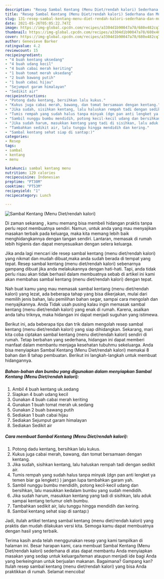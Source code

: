 ```yaml
---
description: "Resep Sambal Kentang (Menu Diet/rendah kalori) Sederhana dan Mudah Dibuat"
title: "Resep Sambal Kentang (Menu Diet/rendah kalori) Sederhana dan Mudah Dibuat"
slug: 131-resep-sambal-kentang-menu-diet-rendah-kalori-sederhana-dan-mudah-dibuat
date: 2021-05-26T05:05:22.747Z
image: https://img-global.cpcdn.com/recipes/a3304d1b90047a78/680x482cq70/sambal-kentang-menu-dietrendah-kalori-foto-resep-utama.jpg
thumbnail: https://img-global.cpcdn.com/recipes/a3304d1b90047a78/680x482cq70/sambal-kentang-menu-dietrendah-kalori-foto-resep-utama.jpg
cover: https://img-global.cpcdn.com/recipes/a3304d1b90047a78/680x482cq70/sambal-kentang-menu-dietrendah-kalori-foto-resep-utama.jpg
author: Genevieve Barker
ratingvalue: 4.2
reviewcount: 15
recipeingredient:
- "4 buah kentang uksedang"
- "4 buah udang kecil"
- "4 buah cabai merah keriting"
- "1 buah tomat merah uksedang"
- "2 buah bawang putih"
- "1 buah cabai hijau"
- "Sejumput garam himalayan"
- "Sedikit air"
recipeinstructions:
- "Potong dadu kentang, bersihkan lalu kukus."
- "Kukus juga cabai merah, bawang, dan tomat bersamaan dengan kentang."
- "Jika sudah, sisihkan kentang, lalu haluskan rempah tadi dengan sedikit air."
- "Tumis rempah yang sudah halus tanpa minyak (dgn pan anti lengket ya temen biar ga lengket:) ) jangan lupa tambahkan garam yah."
- "Sambil nunggu bumbu mendidih, potong kecil-kecil udang dan bersihkan, lalu masukkan kedalam bumbu yang sudah mendidih."
- "Jika sudah harum, masukkan kentang yang tadi di sisihkan, lalu aduk sampai kentang terlumur oleh bumbu."
- "Tambahkan sedikit air, lalu tunggu hingga mendidih dan kering."
- "Sambal kentang sehat siap di santap:)"
categories:
- Resep
tags:
- sambal
- kentang
- menu

katakunci: sambal kentang menu 
nutrition: 129 calories
recipecuisine: Indonesian
preptime: "PT30M"
cooktime: "PT53M"
recipeyield: "1"
recipecategory: Lunch

---
```



![Sambal Kentang (Menu Diet/rendah kalori)](https://img-global.cpcdn.com/recipes/a3304d1b90047a78/680x482cq70/sambal-kentang-menu-dietrendah-kalori-foto-resep-utama.jpg)

Di zaman  sekarang , kamu memang bisa membeli hidangan praktis tanpa perlu repot membuatnya sendiri. Namun, untuk anda yang mau menyajikan masakan terbaik pada keluarga, maka kita memang lebih baik menghidangkannya dengan tangan sendiri. Lantaran, memasak di rumah lebih higienis dan dapat menyesuaikan dengan selera keluarga.

Jika anda lagi mencari ide resep sambal kentang (menu diet/rendah kalori) yang nikmat dan mudah dibuat,maka anda sudah berada di tempat yang tepat. Resep sambal kentang (menu diet/rendah kalori)  sebenarnya gampang dibuat jika anda melakukannya dengan hati-hati. Tapi, anda tidak perlu risau akan tidak berhasil dalam membuatnya 
sebab di artikel ini kami akan membahas sambal kentang (menu diet/rendah kalori) dengan tepat.  



Nah buat kamu yang mau memasak sambal kentang (menu diet/rendah kalori) yang lezat, ada beberapa tahap yang bisa dikerjakan, mulai dari memilih jenis bahan, lalu pemilihan bahan segar, sampai cara mengolah dan menyajikannya. Anda Tidak usah pusing kalau ingin memasak sambal kentang (menu diet/rendah kalori) yang enak di rumah. Karena, asalkan anda  tahu triknya, maka hidangan ini dapat menjadi suguhan yang istimewa.

Berikut ini, ada beberapa tips dan trik dalam mengolah resep sambal kentang (menu diet/rendah kalori) yang siap dihidangkan. Sekarang, mari kita coba ciptakan sambal kentang (menu diet/rendah kalori) sendiri di rumah. Tetap berbahan yang sederhana, hidangan ini dapat memberi manfaat dalam membantu menjaga kesehatan tubuhmu sekeluarga. Anda bisa menyiapkan Sambal Kentang (Menu Diet/rendah kalori) memakai 8 bahan dan 8 tahap pembuatan. Berikut ini langkah-langkah untuk membuat hidangannya.

<!--inarticleads1-->

##### Bahan-bahan dan bumbu yang digunakan dalam menyiapkan Sambal Kentang (Menu Diet/rendah kalori):

1. Ambil 4 buah kentang uk.sedang
1. Siapkan 4 buah udang kecil
1. Gunakan 4 buah cabai merah keriting
1. Gunakan 1 buah tomat merah uk.sedang
1. Gunakan 2 buah bawang putih
1. Sediakan 1 buah cabai hijau
1. Sediakan Sejumput garam himalayan
1. Sediakan Sedikit air




<!--inarticleads2-->

##### Cara membuat Sambal Kentang (Menu Diet/rendah kalori):

1. Potong dadu kentang, bersihkan lalu kukus.
1. Kukus juga cabai merah, bawang, dan tomat bersamaan dengan kentang.
1. Jika sudah, sisihkan kentang, lalu haluskan rempah tadi dengan sedikit air.
1. Tumis rempah yang sudah halus tanpa minyak (dgn pan anti lengket ya temen biar ga lengket:) ) jangan lupa tambahkan garam yah.
1. Sambil nunggu bumbu mendidih, potong kecil-kecil udang dan bersihkan, lalu masukkan kedalam bumbu yang sudah mendidih.
1. Jika sudah harum, masukkan kentang yang tadi di sisihkan, lalu aduk sampai kentang terlumur oleh bumbu.
1. Tambahkan sedikit air, lalu tunggu hingga mendidih dan kering.
1. Sambal kentang sehat siap di santap:)




Jadi, itulah artikel tentang  sambal kentang (menu diet/rendah kalori)  yang praktis dan mudah dilakukan versi kita. Semoga kamu dapat membuatnya dengan hasil yang terbaik. 

Terima kasih anda telah menggunakan resep yang kami tampilkan di halaman ini. Besar harapan kami, cara membuat  Sambal Kentang (Menu Diet/rendah kalori) sederhana di atas dapat membantu Anda menyiapkan masakan yang sedap untuk keluarga/teman ataupun menjadi ide bagi Anda yang berkeinginan untuk berjualan makanan. Bagaimana? Gampang kan? Itulah resep sambal kentang (menu diet/rendah kalori) yang bisa Anda praktikkan di rumah. Selamat mencoba!

